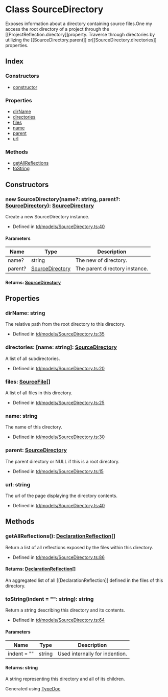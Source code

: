 # Class SourceDirectory
Exposes information about a directory containing source files.One my access the root directory of a project through the [[ProjectReflection.directory]]property. Traverse through directories by utilizing the [[SourceDirectory.parent]] or[[SourceDirectory.directories]] properties.

## Index

### Constructors
* [constructor](td.models.sourcedirectory.md#constructor)

### Properties
* [dirName](td.models.sourcedirectory.md#dirname)
* [directories](td.models.sourcedirectory.md#directories)
* [files](td.models.sourcedirectory.md#files)
* [name](td.models.sourcedirectory.md#name)
* [parent](td.models.sourcedirectory.md#parent)
* [url](td.models.sourcedirectory.md#url)

### Methods
* [getAllReflections](td.models.sourcedirectory.md#getallreflections)
* [toString](td.models.sourcedirectory.md#tostring)

## Constructors

### new SourceDirectory(name?: string, parent?: [SourceDirectory](td.models.sourcedirectory.md)): [SourceDirectory](td.models.sourcedirectory.md)
Create a new SourceDirectory instance.  
* Defined in [td/models/SourceDirectory.ts:40](https://github.com/kimamula/typedoc/blob/HEAD/src/td/models/SourceDirectory.ts#L40)


#### Parameters

| Name | Type | Description |
| ---- | ---- | ---- |
| name? | string| The new of directory. |
| parent? | [SourceDirectory](td.models.sourcedirectory.md)| The parent directory instance. |

#### Returns: [SourceDirectory](td.models.sourcedirectory.md)

## Properties

### dirName: string
The relative path from the root directory to this directory.
* Defined in [td/models/SourceDirectory.ts:35](https://github.com/kimamula/typedoc/blob/HEAD/src/td/models/SourceDirectory.ts#L35)


### directories: [name: string]: [SourceDirectory](td.models.sourcedirectory.md)
A list of all subdirectories.
* Defined in [td/models/SourceDirectory.ts:20](https://github.com/kimamula/typedoc/blob/HEAD/src/td/models/SourceDirectory.ts#L20)


### files: [SourceFile](td.models.sourcefile.md)[]
A list of all files in this directory.
* Defined in [td/models/SourceDirectory.ts:25](https://github.com/kimamula/typedoc/blob/HEAD/src/td/models/SourceDirectory.ts#L25)


### name: string
The name of this directory.
* Defined in [td/models/SourceDirectory.ts:30](https://github.com/kimamula/typedoc/blob/HEAD/src/td/models/SourceDirectory.ts#L30)


### parent: [SourceDirectory](td.models.sourcedirectory.md)
The parent directory or NULL if this is a root directory.
* Defined in [td/models/SourceDirectory.ts:15](https://github.com/kimamula/typedoc/blob/HEAD/src/td/models/SourceDirectory.ts#L15)


### url: string
The url of the page displaying the directory contents.
* Defined in [td/models/SourceDirectory.ts:40](https://github.com/kimamula/typedoc/blob/HEAD/src/td/models/SourceDirectory.ts#L40)


## Methods

### getAllReflections(): [DeclarationReflection](td.models.declarationreflection.md)[]
Return a list of all reflections exposed by the files within this directory.  
* Defined in [td/models/SourceDirectory.ts:86](https://github.com/kimamula/typedoc/blob/HEAD/src/td/models/SourceDirectory.ts#L86)

#### Returns: [DeclarationReflection](td.models.declarationreflection.md)[]
An aggregated list of all [[DeclarationReflection]] defined in the
files of this directory.


### toString(indent = "": string): string
Return a string describing this directory and its contents.  
* Defined in [td/models/SourceDirectory.ts:64](https://github.com/kimamula/typedoc/blob/HEAD/src/td/models/SourceDirectory.ts#L64)


#### Parameters

| Name | Type | Description |
| ---- | ---- | ---- |
| indent = "" | string| Used internally for indention. |

#### Returns: string
A string representing this directory and all of its children.



Generated using [TypeDoc](http://typedoc.io)

